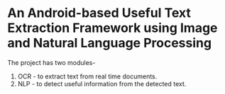 # An Android-based Useful Text Extraction Framework using Image and Natural Language Processing

The project has two modules-
1. OCR - to extract text from real time documents.
2. NLP - to detect useful information from the detected text.

